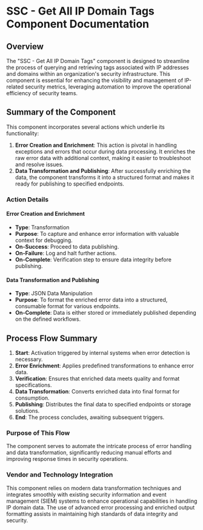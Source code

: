 # SSC - Get All IP Domain Tags Component Documentation

## Overview
The "SSC - Get All IP Domain Tags" component is designed to streamline the process of querying and retrieving tags associated with IP addresses and domains within an organization's security infrastructure. This component is essential for enhancing the visibility and management of IP-related security metrics, leveraging automation to improve the operational efficiency of security teams.

## Summary of the Component
This component incorporates several actions which underlie its functionality:
1. **Error Creation and Enrichment**: This action is pivotal in handling exceptions and errors that occur during data processing. It enriches the raw error data with additional context, making it easier to troubleshoot and resolve issues.
2. **Data Transformation and Publishing**: After successfully enriching the data, the component transforms it into a structured format and makes it ready for publishing to specified endpoints.

### Action Details
#### Error Creation and Enrichment
- **Type**: Transformation
- **Purpose**: To capture and enhance error information with valuable context for debugging.
- **On-Success**: Proceed to data publishing.
- **On-Failure**: Log and halt further actions.
- **On-Complete**: Verification step to ensure data integrity before publishing.

#### Data Transformation and Publishing
- **Type**: JSON Data Manipulation
- **Purpose**: To format the enriched error data into a structured, consumable format for various endpoints.
- **On-Complete**: Data is either stored or immediately published depending on the defined workflows.

## Process Flow Summary
1. **Start**: Activation triggered by internal systems when error detection is necessary.
2. **Error Enrichment**: Applies predefined transformations to enhance error data.
3. **Verification**: Ensures that enriched data meets quality and format specifications.
4. **Data Transformation**: Converts enriched data into final format for consumption.
5. **Publishing**: Distributes the final data to specified endpoints or storage solutions.
6. **End**: The process concludes, awaiting subsequent triggers.

### Purpose of This Flow
The component serves to automate the intricate process of error handling and data transformation, significantly reducing manual efforts and improving response times in security operations.

### Vendor and Technology Integration
This component relies on modern data transformation techniques and integrates smoothly with existing security information and event management (SIEM) systems to enhance operational capabilities in handling IP domain data. The use of advanced error processing and enriched output formatting assists in maintaining high standards of data integrity and security.

